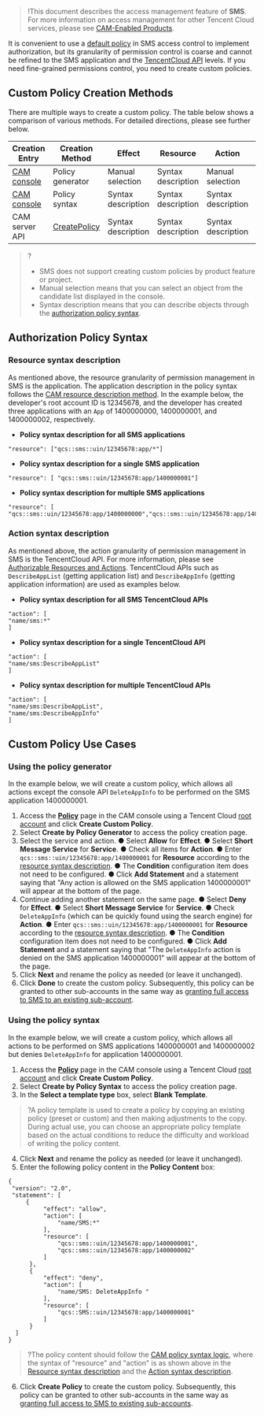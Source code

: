>!This document describes the access management feature of **SMS**. For more information on access management for other Tencent Cloud services, please see [CAM-Enabled Products](https://intl.cloud.tencent.com/document/product/598/10588).

It is convenient to use a [default policy](https://intl.cloud.tencent.com/document/product/382/38455) in SMS access control to implement authorization, but its granularity of permission control is coarse and cannot be refined to the SMS application and the [TencentCloud API](https://intl.cloud.tencent.com/product/api) levels. If you need fine-grained permissions control, you need to create custom policies.

## Custom Policy Creation Methods
There are multiple ways to create a custom policy. The table below shows a comparison of various methods. For detailed directions, please see further below.

| Creation Entry | Creation Method | Effect | Resource | Action | Flexibility |
|--------------|---------------|-------------|----------------|--------------|------|
| [CAM console](https://console.cloud.tencent.com/cam/policy) | Policy generator | Manual selection | Syntax description | Manual selection | Medium |
| [CAM console](https://console.cloud.tencent.com/cam/policy) | Policy syntax | Syntax description | Syntax description | Syntax description | High |
| CAM server API | [CreatePolicy](https://intl.cloud.tencent.com/document/product/598/32248) | Syntax description | Syntax description | Syntax description | High |

>?
>- SMS does not support creating custom policies by product feature or project.
>- Manual selection means that you can select an object from the candidate list displayed in the console.
>- Syntax description means that you can describe objects through the [authorization policy syntax](#.E6.8E.88.E6.9D.83.E7.AD.96.E7.95.A5.E8.AF.AD.E6.B3.95).

## Authorization Policy Syntax
### Resource syntax description
As mentioned above, the resource granularity of permission management in SMS is the application. The application description in the policy syntax follows the [CAM resource description method](https://intl.cloud.tencent.com/document/product/598/10606). In the example below, the developer's root account ID is 12345678, and the developer has created three applications with an `App` of 1400000000, 1400000001, and 1400000002, respectively.
- **Policy syntax description for all SMS applications**
```
"resource": ["qcs::sms::uin/12345678:app/*"]
```
- **Policy syntax description for a single SMS application**
```
"resource": [ "qcs::sms::uin/12345678:app/1400000001"]
```
- **Policy syntax description for multiple SMS applications**
```
"resource": [ "qcs::sms::uin/12345678:app/1400000000","qcs::sms::uin/12345678:app/1400000001"]
```

### Action syntax description
As mentioned above, the action granularity of permission management in SMS is the TencentCloud API. For more information, please see [Authorizable Resources and Actions](https://intl.cloud.tencent.com/document/product/382/38454). TencentCloud APIs such as `DescribeAppList` (getting application list) and `DescribeAppInfo` (getting application information) are used as examples below.
- **Policy syntax description for all SMS TencentCloud APIs**
```
"action": [
"name/sms:*"
]
```
- **Policy syntax description for a single TencentCloud API**
```
"action": [
"name/sms:DescribeAppList"
]
```
- **Policy syntax description for multiple TencentCloud APIs**
```
"action": [
"name/sms:DescribeAppList",
"name/sms:DescribeAppInfo"
]
```

## Custom Policy Use Cases
### Using the policy generator
In the example below, we will create a custom policy, which allows all actions except the console API `DeleteAppInfo` to be performed on the SMS application 1400000001.
1. Access the **[Policy](https://console.cloud.tencent.com/cam/policy)** page in the CAM console using a Tencent Cloud [root account](https://intl.cloud.tencent.com/document/product/598/32633) and click **Create Custom Policy**.
2. Select **Create by Policy Generator** to access the policy creation page.
3. Select the service and action.
	● Select **Allow** for **Effect**.
	● Select **Short Message Service** for **Service**.
	● Check all items for **Action**.
	● Enter `qcs::sms::uin/12345678:app/1400000001` for **Resource** according to the [resource syntax description](#.E8.B5.84.E6.BA.90.E8.AF.AD.E6.B3.95.E6.8F.8F.E8.BF.B0).
	● The **Condition** configuration item does not need to be configured.
	● Click **Add Statement** and a statement saying that "Any action is allowed on the SMS application 1400000001" will appear at the bottom of the page.
4. Continue adding another statement on the same page.
	● Select **Deny** for **Effect**.
	● Select **Short Message Service** for **Service**.
	● Check `DeleteAppInfo` (which can be quickly found using the search engine) for **Action**.
	● Enter `qcs::sms::uin/12345678:app/1400000001` for **Resource** according to the [resource syntax description](#.E8.B5.84.E6.BA.90.E8.AF.AD.E6.B3.95.E6.8F.8F.E8.BF.B0).
	● The **Condition** configuration item does not need to be configured.
	● Click **Add Statement** and a statement saying that "The `DeleteAppInfo` action is denied on the SMS application 1400000001" will appear at the bottom of the page.
5. Click **Next** and rename the policy as needed (or leave it unchanged).
6. Click **Done** to create the custom policy.
Subsequently, this policy can be granted to other sub-accounts in the same way as [granting full access to SMS to an existing sub-account](https://intl.cloud.tencent.com/document/product/382/38455#.E5.B0.86-sms-.E5.85.A8.E8.AF.BB.E5.86.99.E8.AE.BF.E9.97.AE.E6.9D.83.E9.99.90.E6.8E.88.E4.BA.88.E5.B7.B2.E5.AD.98.E5.9C.A8.E7.9A.84.E5.AD.90.E8.B4.A6.E5.8F.B7).

### Using the policy syntax
In the example below, we will create a custom policy, which allows all actions to be performed on SMS applications 1400000001 and 1400000002 but denies `DeleteAppInfo` for application 1400000001.
1. Access the **[Policy](https://console.cloud.tencent.com/cam/policy)** page in the CAM console using a Tencent Cloud [root account](https://intl.cloud.tencent.com/document/product/598/32633) and click **Create Custom Policy**.
2. Select **Create by Policy Syntax** to access the policy creation page.
3. In the **Select a template type** box, select **Blank Template**.
>?A policy template is used to create a policy by copying an existing policy (preset or custom) and then making adjustments to the copy. During actual use, you can choose an appropriate policy template based on the actual conditions to reduce the difficulty and workload of writing the policy content.
4. Click **Next** and rename the policy as needed (or leave it unchanged).
5. Enter the following policy content in the **Policy Content** box:
```
{
 "version": "2.0",
 "statement": [
     {
          "effect": "allow",
          "action": [
              "name/SMS:*"
          ],
          "resource": [
              "qcs::sms::uin/12345678:app/1400000001",
              "qcs::sms::uin/12345678:app/1400000002"
          ]
      },
      {
          "effect": "deny",
          "action": [
              "name/SMS: DeleteAppInfo "
          ],
          "resource": [
              "qcs::SMS::uin/12345678:app/1400000001"
          ]
      }
  ]
}
```
>?The policy content should follow the [CAM policy syntax logic](https://intl.cloud.tencent.com/document/product/598/10603), where the syntax of "resource" and "action" is as shown above in the [Resource syntax description](#.E8.B5.84.E6.BA.90.E8.AF.AD.E6.B3.95.E6.8F.8F.E8.BF.B0) and the [Action syntax description](#.E6.93.8D.E4.BD.9C.E8.AF.AD.E6.B3.95.E6.8F.8F.E8.BF.B0).
6. Click **Create Policy** to create the custom policy.
Subsequently, this policy can be granted to other sub-accounts in the same way as [granting full access to SMS to existing sub-accounts](https://intl.cloud.tencent.com/document/product/382/38455#.E5.B0.86-sms-.E5.85.A8.E8.AF.BB.E5.86.99.E8.AE.BF.E9.97.AE.E6.9D.83.E9.99.90.E6.8E.88.E4.BA.88.E5.B7.B2.E5.AD.98.E5.9C.A8.E7.9A.84.E5.AD.90.E8.B4.A6.E5.8F.B7).
